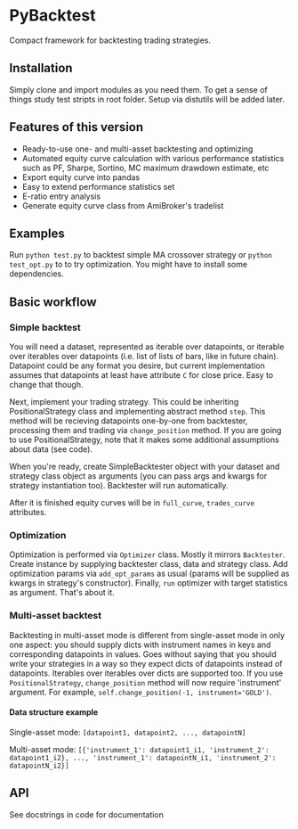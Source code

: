 # PyBacktest
Compact framework for backtesting trading strategies.

## Installation
Simply clone and import modules as you need them. To get a sense of things study test stripts in root folder. Setup via distutils will be added later.

## Features of this version
 * Ready-to-use one- and multi-asset backtesting and optimizing
 * Automated equity curve calculation with various performance statistics such as PF, Sharpe, Sortino, MC maximum drawdown estimate, etc
  * Export equity curve into pandas
  * Easy to extend performance statistics set
 * E-ratio entry analysis
 * Generate equity curve class from AmiBroker's tradelist

## Examples
Run `python test.py` to backtest simple MA crossover strategy or `python test_opt.py` to to try optimization. You might have to install some dependencies.

## Basic workflow
### Simple backtest
You will need a dataset, represented as iterable over datapoints, or iterable over iterables over datapoints (i.e. list of lists of bars, like in future chain). Datapoint could be any format you desire, but current implementation assumes that datapoints at least have attribute `C` for close price. Easy to change that though.

Next, implement your trading strategy. This could be inheriting PositionalStrategy class and implementing abstract method `step`. This method will be recieving datapoints one-by-one from backtester, processing them and trading via `change_position` method. If you are going to use PositionalStrategy, note that it makes some additional assumptions about data (see code).

When you're ready, create SimpleBacktester object with your dataset and strategy class object as arguments (you can pass args and kwargs for strategy instantiation too). Backtester will run automatically.

After it is finished equity curves will be in `full_curve`, `trades_curve` attributes.

### Optimization
Optimization is performed via `Optimizer` class. Mostly it mirrors `Backtester`. Create instance by supplying backtester class, data and strategy class. Add optimization params via `add_opt_params` as usual (params will be supplied as kwargs in strategy's constructor). Finally, `run` optimizer with target statistics as argument. That's about it.

### Multi-asset backtest
Backtesting in multi-asset mode is different from single-asset mode in only one aspect: you should supply dicts with instrument names in keys and corresponding datapoints in values. Goes without saying that you should write your strategies in a way so they expect dicts of datapoints instead of datapoints. Iterables over iterables over dicts are supported too.
If you use `PositionalStrategy`, `change_position` method will now require 'instrument' argument. For example, `self.change_position(-1, instrument='GOLD')`.

#### Data structure example
Single-asset mode:
`[datapoint1, datapoint2, ..., datapointN]`

Multi-asset mode:
`[{'instrument_1': datapoint1_i1, 'instrument_2': datapoint1_i2}, ...,
   'instrument_1': datapointN_i1, 'instrument_2': datapointN_i2}]`

## API
See docstrings in code for documentation